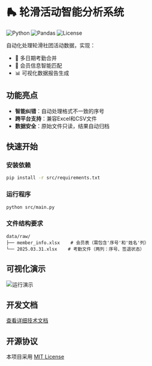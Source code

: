 # 🛼 轮滑活动智能分析系统

![Python][image-1]
![Pandas][image-2]
![License][image-3]

自动化处理轮滑社团活动数据，实现：
- 📅 多日期考勤合并
- 👤 会员信息智能匹配
- 📊 可视化数据报告生成

## 功能亮点
- **智能纠错**：自动处理格式不一致的序号
- **跨平台支持**：兼容Excel和CSV文件
- **数据安全**：原始文件只读，结果自动归档

## 快速开始
### 安装依赖
```bash
pip install -r src/requirements.txt
```

### 运行程序
```bash
python src/main.py
```

### 文件结构要求
```text
data/raw/
├── member_info.xlsx    # 会员表（需包含'序号'和'姓名'列）
└── 2025.03.31.xlsx    # 考勤文件（两列：序号、签退状态）
```

## 可视化演示
![运行演示][image-4]

## 开发文档
[查看详细技术文档][1]

## 开源协议
本项目采用 [MIT License][2]

[1]:	docs/DEVELOPMENT.md
[2]:	LICENSE

[image-1]:	https://img.shields.io/badge/Python-3.10%2B-blue
[image-2]:	https://img.shields.io/badge/Pandas-2.0-lightgrey
[image-3]:	https://img.shields.io/badge/License-MIT-green
[image-4]:	docs/demo.gif